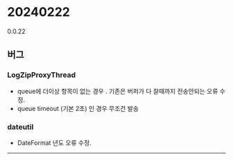 # 20240222

0.0.22

## 버그

### LogZipProxyThread
* queue에 더이상 항목이 없는 경우 . 기존은 버퍼가 다 찰때까지 전송안되는 오류 수정.
* queue timeout (기본 2초) 인 경우 무조건 발송 

### dateutil 
* DateFormat 년도 오류 수정. 

     
--------------------------------------------------------------------------------